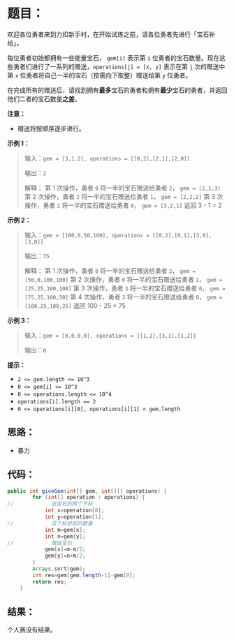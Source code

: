 # 题目：

​	欢迎各位勇者来到力扣新手村，在开始试炼之前，请各位勇者先进行「宝石补给」。

每位勇者初始都拥有一些能量宝石， `gem[i]` 表示第 `i` 位勇者的宝石数量。现在这些勇者们进行了一系列的赠送，`operations[j] = [x, y]` 表示在第 `j` 次的赠送中 第 `x` 位勇者将自己一半的宝石（按需向下取整）赠送给第 `y` 位勇者。

在完成所有的赠送后，请找到拥有**最多**宝石的勇者和拥有**最少**宝石的勇者，并返回他们二者的宝石数量**之差**。

**注意：**

- 赠送将按顺序逐步进行。

**示例 1：**

> 输入：`gem = [3,1,2], operations = [[0,2],[2,1],[2,0]]`
>
> 输出：`2`
>
> 解释：
> 第 1 次操作，勇者 `0` 将一半的宝石赠送给勇者 `2`， `gem = [2,1,3]`
> 第 2 次操作，勇者 `2` 将一半的宝石赠送给勇者 `1`， `gem = [2,2,2]`
> 第 3 次操作，勇者 `2` 将一半的宝石赠送给勇者 `0`， `gem = [3,2,1]`
> 返回 3 - 1 = 2

**示例 2：**

> 输入：`gem = [100,0,50,100], operations = [[0,2],[0,1],[3,0],[3,0]]`
>
> 输出：`75`
>
> 解释：
> 第 1 次操作，勇者 `0` 将一半的宝石赠送给勇者 `2`， `gem = [50,0,100,100]`
> 第 2 次操作，勇者 `0` 将一半的宝石赠送给勇者 `1`， `gem = [25,25,100,100]`
> 第 3 次操作，勇者 `3` 将一半的宝石赠送给勇者 `0`， `gem = [75,25,100,50]`
> 第 4 次操作，勇者 `3` 将一半的宝石赠送给勇者 `0`， `gem = [100,25,100,25]`
> 返回 100 - 25 = 75

**示例 3：**

> 输入：`gem = [0,0,0,0], operations = [[1,2],[3,1],[1,2]]`
>
> 输出：`0`

**提示：**

- `2 <= gem.length <= 10^3`
- `0 <= gem[i] <= 10^3`
- `0 <= operations.length <= 10^4`
- `operations[i].length == 2`
- `0 <= operations[i][0], operations[i][1] < gem.length`

## 思路：

- 暴力

## 代码：

```java
public int giveGem(int[] gem, int[][] operations) {
        for (int[] operation : operations) {
//            送宝石的两个下标
            int x=operation[0];
            int y=operation[1];
//            该下标目前的数量
            int m=gem[x];
            int n=gem[y];
//            赠送宝石
            gem[x]=m-m/2;
            gem[y]=n+m/2;
        }
        Arrays.sort(gem);
        int res=gem[gem.length-1]-gem[0];
        return res;
    }
```

## 结果：

个人赛没有结果。
